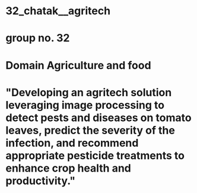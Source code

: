 # 32_chatak__agritech
# group no. 32
# Domain Agriculture and food
# "Developing an agritech solution leveraging image processing to detect pests and diseases on tomato leaves, predict the severity of the infection, and recommend appropriate pesticide treatments to enhance crop health and productivity."
